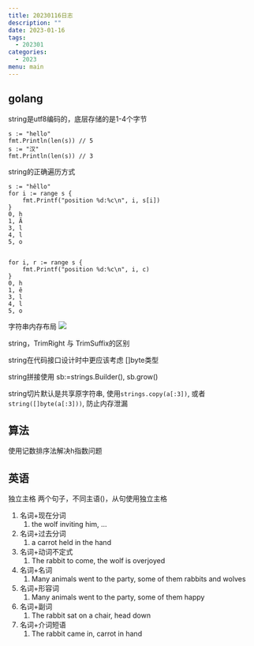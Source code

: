 ```yaml
---
title: 20230116日志
description: ""
date: 2023-01-16
tags:
  - 202301
categories:
  - 2023
menu: main
---
```


## golang

string是utf8编码的，底层存储的是1-4个字节

```golang
s := "hello"
fmt.Println(len(s)) // 5
s := "汉"
fmt.Println(len(s)) // 3
```

<!--more-->

string的正确遍历方式

```golang
s := "hêllo"
for i := range s {
    fmt.Printf("position %d:%c\n", i, s[i])
}
0, h
1, Ã
3, l
4, l
5, o


for i, r := range s {
    fmt.Printf("position %d:%c\n", i, c)
}
0, h
1, ê
3, l
4, l
5, o

```

字符串内存布局
![](/imgs/strings.png)

string，TrimRight 与 TrimSuffix的区别

string在代码接口设计时中更应该考虑 []byte类型

string拼接使用 sb:=strings.Builder(), sb.grow()

string切片默认是共享原字符串, 使用```strings.copy(a[:3])```, 或者 ```string([]byte(a[:3]))```, 防止内存泄漏

## 算法

使用记数排序法解决h指数问题

## 英语

独立主格
两个句子，不同主语()，从句使用独立主格

1. 名词+现在分词
   1. the wolf inviting him, ...
2. 名词+过去分词
   1. a carrot held in the hand
3. 名词+动词不定式
   1. The rabbit to come, the wolf is overjoyed
4. 名词+名词
   1. Many animals went to the party, some of them rabbits and wolves
5. 名词+形容词
   1. Many animals went to the party, some of them happy
6. 名词+副词
   1. The rabbit sat on a chair, head down
7. 名词+介词短语
   1. The rabbit came in, carrot in hand
